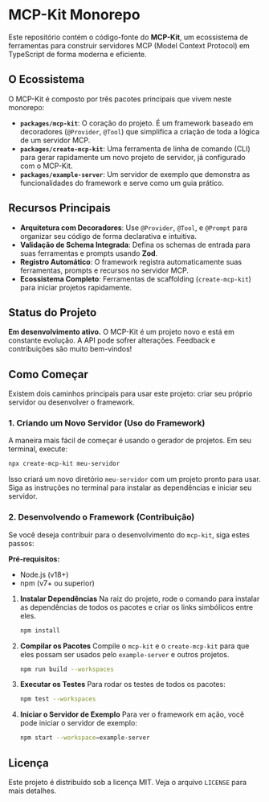 # MCP-Kit Monorepo

Este repositório contém o código-fonte do **MCP-Kit**, um ecossistema de ferramentas para construir servidores MCP (Model Context Protocol) em TypeScript de forma moderna e eficiente.

## O Ecossistema

O MCP-Kit é composto por três pacotes principais que vivem neste monorepo:

- **`packages/mcp-kit`**: O coração do projeto. É um framework baseado em decoradores (`@Provider`, `@Tool`) que simplifica a criação de toda a lógica de um servidor MCP.
- **`packages/create-mcp-kit`**: Uma ferramenta de linha de comando (CLI) para gerar rapidamente um novo projeto de servidor, já configurado com o MCP-Kit.
- **`packages/example-server`**: Um servidor de exemplo que demonstra as funcionalidades do framework e serve como um guia prático.

## Recursos Principais

- **Arquitetura com Decoradores**: Use `@Provider`, `@Tool`, e `@Prompt` para organizar seu código de forma declarativa e intuitiva.
- **Validação de Schema Integrada**: Defina os schemas de entrada para suas ferramentas e prompts usando **Zod**.
- **Registro Automático**: O framework registra automaticamente suas ferramentas, prompts e recursos no servidor MCP.
- **Ecossistema Completo**: Ferramentas de scaffolding (`create-mcp-kit`) para iniciar projetos rapidamente.

## Status do Projeto

**Em desenvolvimento ativo.** O MCP-Kit é um projeto novo e está em constante evolução. A API pode sofrer alterações. Feedback e contribuições são muito bem-vindos!

## Como Começar

Existem dois caminhos principais para usar este projeto: criar seu próprio servidor ou desenvolver o framework.

### 1. Criando um Novo Servidor (Uso do Framework)

A maneira mais fácil de começar é usando o gerador de projetos. Em seu terminal, execute:

```bash
npx create-mcp-kit meu-servidor
```

Isso criará um novo diretório `meu-servidor` com um projeto pronto para usar. Siga as instruções no terminal para instalar as dependências e iniciar seu servidor.

### 2. Desenvolvendo o Framework (Contribuição)

Se você deseja contribuir para o desenvolvimento do `mcp-kit`, siga estes passos:

**Pré-requisitos:**
- Node.js (v18+)
- npm (v7+ ou superior)

1. **Instalar Dependências**
   Na raiz do projeto, rode o comando para instalar as dependências de todos os pacotes e criar os links simbólicos entre eles.
   ```bash
   npm install
   ```

2. **Compilar os Pacotes**
   Compile o `mcp-kit` e o `create-mcp-kit` para que eles possam ser usados pelo `example-server` e outros projetos.
   ```bash
   npm run build --workspaces
   ```

3. **Executar os Testes**
   Para rodar os testes de todos os pacotes:
   ```bash
   npm test --workspaces
   ```

4. **Iniciar o Servidor de Exemplo**
   Para ver o framework em ação, você pode iniciar o servidor de exemplo:
   ```bash
   npm start --workspace=example-server
   ```

## Licença

Este projeto é distribuído sob a licença MIT. Veja o arquivo `LICENSE` para mais detalhes.
